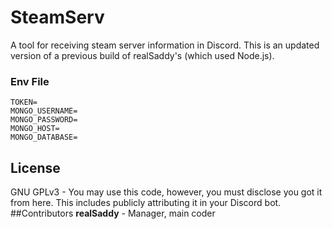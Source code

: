 # SteamServ
 A tool for receiving steam server information in Discord.
 This is an updated version of a previous build of realSaddy's (which used Node.js).
### Env File
```
TOKEN=
MONGO_USERNAME=
MONGO_PASSWORD=
MONGO_HOST=
MONGO_DATABASE=
```
## License
GNU GPLv3 - You may use this code, however, you must disclose you got it from here. 
This includes publicly attributing it in your Discord bot. 
##Contributors
<b>realSaddy</b> - Manager, main coder
